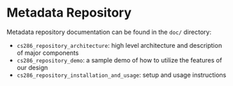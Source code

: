 # Metadata Repository

Metadata repository documentation can be found in the `doc/` directory:
- `cs286_repository_architecture`: high level architecture and description of major components
- `cs286_repository_demo`: a sample demo of how to utilize the features of our design
- `cs286_repository_installation_and_usage`: setup and usage instructions
